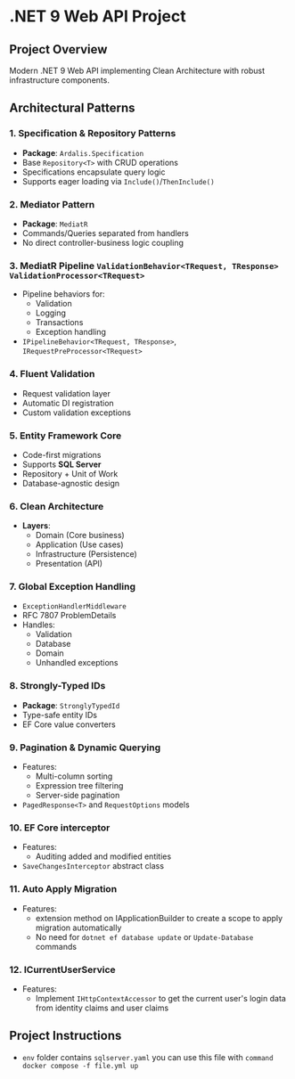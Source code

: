 # .NET 9 Web API Project

## Project Overview
Modern .NET 9 Web API implementing Clean Architecture with robust infrastructure components.

## Architectural Patterns

### 1. Specification & Repository Patterns
- **Package**: `Ardalis.Specification`
- Base `Repository<T>` with CRUD operations
- Specifications encapsulate query logic
- Supports eager loading via `Include()`/`ThenInclude()`

### 2. Mediator Pattern
- **Package**: `MediatR`
- Commands/Queries separated from handlers
- No direct controller-business logic coupling

### 3. MediatR Pipeline `ValidationBehavior<TRequest, TResponse>` `ValidationProcessor<TRequest>`
- Pipeline behaviors for:
  - Validation
  - Logging
  - Transactions
  - Exception handling
- `IPipelineBehavior<TRequest, TResponse>`, `IRequestPreProcessor<TRequest>`

### 4. Fluent Validation
- Request validation layer
- Automatic DI registration
- Custom validation exceptions

### 5. Entity Framework Core
- Code-first migrations
- Supports **SQL Server**
- Repository + Unit of Work
- Database-agnostic design

### 6. Clean Architecture
- **Layers**:
  - Domain (Core business)
  - Application (Use cases)
  - Infrastructure (Persistence)
  - Presentation (API)

### 7. Global Exception Handling
- `ExceptionHandlerMiddleware`
- RFC 7807 ProblemDetails
- Handles:
  - Validation
  - Database
  - Domain
  - Unhandled exceptions

### 8. Strongly-Typed IDs
- **Package**: `StronglyTypedId`
- Type-safe entity IDs
- EF Core value converters

### 9. Pagination & Dynamic Querying
- Features:
  - Multi-column sorting
  - Expression tree filtering
  - Server-side pagination
- `PagedResponse<T>` and `RequestOptions` models

### 10. EF Core interceptor
- Features:
  - Auditing added and modified entities
- `SaveChangesInterceptor` abstract class

### 11. Auto Apply Migration
- Features:
  - extension method on IApplicationBuilder to create a scope to apply migration automatically
  - No need for `dotnet ef database update` or `Update-Database` commands

### 12. ICurrentUserService
- Features:
  - Implement `IHttpContextAccessor` to get the current user's login data from identity claims and user claims

## Project Instructions
- `env` folder contains `sqlserver.yaml` you can use this file with `command docker compose -f file.yml up`
